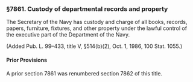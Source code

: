 ### §7861. Custody of departmental records and property ###

The Secretary of the Navy has custody and charge of all books, records, papers, furniture, fixtures, and other property under the lawful control of the executive part of the Department of the Navy.

(Added Pub. L. 99–433, title V, §514(b)(2), Oct. 1, 1986, 100 Stat. 1055.)

#### Prior Provisions ####

A prior section 7861 was renumbered section 7862 of this title.